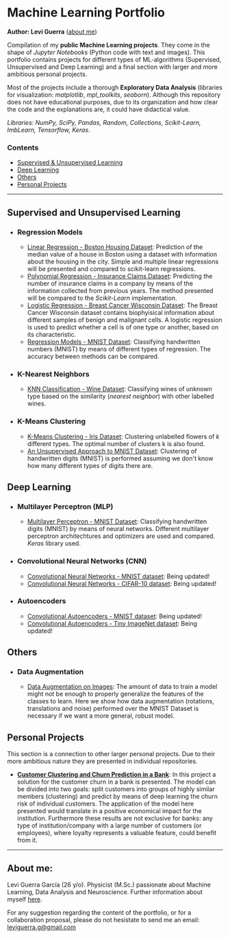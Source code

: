 # Machine Learning Portfolio

**Author: Levi Guerra** ([about me](#About-me))

Compilation of my **public Machine Learning projects**. They come in the shape of *Jupyter Notebooks* (Python code with text and images). This portfolio contains projects for different types of ML-algorithms (Supervised, Unsupervised and Deep Learning) and a final section with larger and more ambitious personal projects. 

Most of the projects include a thorough **Exploratory Data Analysis** (libraries for visualization: *matplotlib*, *mpl_toolkits*, *seaborn*). Although this repository does not have educational purposes, due to its organization and how clear the code and the explanations are, it could have didactical value. 

*Libraries: NumPy, SciPy, Pandas, Random, Collections, Scikit-Learn, ImbLearn, Tensorflow, Keras*.

### Contents

- [Supervised & Unsupervised Learning](#Supervised-and-Unsupervised-Learning)
- [Deep Learning](#Deep-Learning)
- [Others](#Others)
- [Personal Projects](#Personal-Projects)

------

## Supervised and Unsupervised Learning
  - ### Regression Models
    - [Linear Regression - Boston Housing Dataset](https://github.com/LeviGuerra/Machine-Learning-Portfolio/blob/master/Codes_and_Datasets/01_Linear-Regression_Boston-Housing-Dataset.ipynb): Prediction of the median value of a house in Boston using a dataset with information about the housing in the city. Simple and multiple linear regressions will be presented and compared to scikit-learn regressions.
    - [Polynomial Regression - Insurance Claims Dataset](https://github.com/LeviGuerra/Machine-Learning-Portfolio/blob/master/Codes_and_Datasets/02_Polynomial-Regression_Insurance-Dataset.ipynb): Predicting the number of insurance claims in a company by means of the information collected from previous years. The method presented will be compared to the *Scikit-Learn* implementation.
    - [Logistic Regression - Breast Cancer Wisconsin Dataset](https://github.com/LeviGuerra/Machine-Learning-Portfolio/blob/master/Codes_and_Datasets/03_Logistic-Classification_Breast-Cancer-Wisconsin-Dataset.ipynb): The Breast Cancer Wisconsin dataset contains biophyisical information about different samples of benign and malignant cells. A logistic regression is used to predict whether a cell is of one type or another, based on its characteristic.
    - [Regression Models - MNIST Dataset](https://github.com/LeviGuerra/Machine-Learning-Portfolio/blob/master/Codes_and_Datasets/07_Regression-Models_MNIST.ipynb): Classifying handwritten numbers (MNIST) by means of different types of regression. The accuracy between methods can be compared.
  - ### K-Nearest Neighbors
    - [KNN Classification - Wine Dataset](https://github.com/LeviGuerra/Machine-Learning-Portfolio/blob/master/Codes_and_Datasets/04_KNN-Clasification_Wine-Dataset.ipynb): Classifying wines of unknown type based on the similarity (*nearest neighbor*) with other labelled wines.
  - ### K-Means Clustering
    - [K-Means Clustering - Iris Dataset](https://github.com/LeviGuerra/Machine-Learning-Portfolio/blob/master/Codes_and_Datasets/05_K-Means-Clustering_Iris-Dataset.ipynb): Clustering unlabelled flowers of *k* different types. The optimal number of clusters k is also found.
    - [An Unsupervised Approach to MNIST Dataset](https://github.com/LeviGuerra/Machine-Learning-Portfolio/blob/master/Codes_and_Datasets/06_An-Unsupervised-Approach-to-MNIST.ipynb): Clustering of handwritten digits (MNIST) is performed assuming we don't know how many different types of digits there are.

## Deep Learning
  - ### Multilayer Perceptron (MLP)
    - [Multilayer Perceptron - MNIST Dataset](https://github.com/LeviGuerra/Machine-Learning-Portfolio/blob/master/Codes_and_Datasets/08_MLP_MNIST.ipynb): Classifying handwritten digits (MNIST) by means of neural networks. Different multilayer perceptron architechtures and optimizers are used and compared. *Keras* library used.
  - ### Convolutional Neural Networks (CNN)
    - [Convolutional Neural Networks - MNIST dataset](): Being updated!
    - [Convolutional Neural Networks - CIFAR-10 dataset](): Being updated!
  - ### Autoencoders
    - [Convolutional Autoencoders - MNIST dataset](): Being updated!
    - [Convolutional Autoencoders - Tiny ImageNet dataset](): Being updated!
    
## Others
 - ### Data Augmentation
    - [Data Augmentation on Images](https://github.com/LeviGuerra/Machine-Learning-Portfolio/blob/master/Codes_and_Datasets/09_Data-Augmentation_MNIST-Dataset.ipynb): The amount of data to train a model might not be enough to properly generalize the features of the classes to learn. Here we show how data augmentation (rotations, translations and noise) performed over the MNIST Dataset is necessary if we want a more general, robust model.

## Personal Projects
This section is a connection to other larger personal projects. Due to their more ambitious nature they are presented in individual repositories.

- **[Customer Clustering and Churn Prediction in a Bank](https://github.com/LeviGuerra/Bank-Churn-Prediction/blob/master/Code_and_Dataset/Customer_Clustering_and_Churn_Prediction.ipynb)**: In this project a solution for the customer churn in a bank is presented. The model can be divided into two goals: split customers into groups of highly similar members (clustering) and predict by means of deep learning the churn risk of individual customers. The application of the model here presented would translate in a positive economical impact for the institution. Furthermore these results are not exclusive for banks: any type of institution/company with a large number of customers (or employees), where loyalty represents a valuable feature, could benefit from it.

------

## About me:

Levi Guerra García (26 y/o). Physicist (M.Sc.) passionate about Machine Learning, Data Analysis and Neuroscience. Further information about myself [here](https://www.linkedin.com/in/leviguerra/).

For any suggestion regarding the content of the portfolio, or for a collaboration proposal, please do not hesistate to send me an email: leviguerra.g@gmail.com
